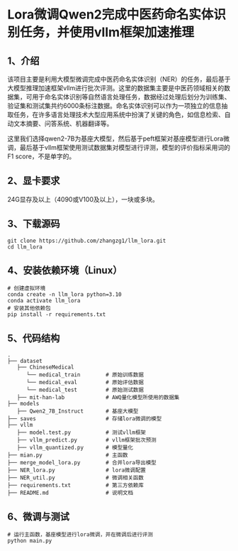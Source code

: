 # Lora微调Qwen2完成中医药命名实体识别任务，并使用vllm框架加速推理

## 1、介绍
 
该项目主要是利用大模型微调完成中医药命名实体识别（NER）的任务，最后基于大模型推理加速框架vllm进行批次评测。这里的数据集主要是中医药领域相关的数据集，可用于命名实体识别等自然语言处理任务，数据经过处理后划分为训练集、验证集和测试集共约6000条标注数据。命名实体识别可以作为一项独立的信息抽取任务，在许多语言处理技术大型应用系统中扮演了关键的角色，如信息检索、自动文本摘要、问答系统、机器翻译等。

这里我们选择qwen2-7B为基座大模型，然后基于peft框架对基座模型进行Lora微调，最后基于vllm框架使用测试数据集对模型进行评测，模型的评价指标采用词的 F1 score，不是单字的。

## 2、显卡要求

24G显存及以上（4090或V100及以上），一块或多块。

## 3、下载源码

```
git clone https://github.com/zhangzg1/llm_lora.git
cd llm_lora
```

## 4、安装依赖环境（Linux）

```
# 创建虚拟环境
conda create -n llm_lora python=3.10
conda activate llm_lora
# 安装其他依赖包
pip install -r requirements.txt
```

## 5、代码结构

```text
.
├── dataset                           
   ├── ChineseMedical
      └── medical_train        # 原始训练数据
      └── medical_eval         # 原始评估数据
      └── medical_test         # 原始测试数据
   ├── mit-han-lab             # AWQ量化模型所使用的数据集
├── models
   ├── Qwen2_7B_Instruct       # 基座大模型
├── saves                      # 存储lora微调的模型
├── vllm
   ├── model.test.py           # 测试vllm框架
   ├── vllm_predict.py         # vllm框架批次预测
   ├── vllm_quantized.py       # 模型量化
├── mian.py                    # 主函数
├── merge_model_lora.py        # 合并lora导出模型
├── NER_lora.py                # lora微调配置
├── NER_util.py                # 微调相关函数
├── requirements.txt           # 第三方依赖库
├── README.md                  # 说明文档             
```

## 6、微调与测试

```
# 运行主函数，基座模型进行lora微调，并在微调后进行评测
python main.py
```

